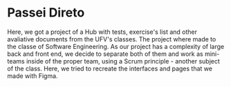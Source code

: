# Passei Direto
Here, we got a project of a Hub with tests, exercise's list and other avaliative documents from the UFV's classes. The project where made to the classe of Software Engineering. As our project has a complexity of large back and front end, we decide to separate both of them and work as mini-teams inside of the proper team, using a Scrum principle - another subject of the class. Here, we tried to recreate the interfaces and pages that we made with Figma.
